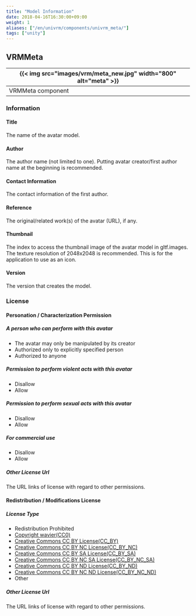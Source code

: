 ```yaml
---
title: "Model Information"
date: 2018-04-16T16:30:00+09:00
weight: 1
aliases: ["/en/univrm/components/univrm_meta/"]
tags: ["unity"]
---
```


## VRMMeta

|{{< img src="images/vrm/meta_new.jpg" width="800" alt="meta" >}}|
|-----|
|VRMMeta component|

### Information
#### Title
The name of the avatar model.

#### Author
The author name (not limited to one). Putting avatar creator/first author name at the beginning is recommended.

#### Contact Information
The contact information of the first author.

#### Reference
The original/related work(s) of the avatar (URL), if any.

#### Thumbnail
The index to access the thumbnail image of the avatar model in gltf.images. The texture resolution of 2048x2048 is recommended. This is for the application to use as an icon.

#### Version
The version that creates the model.

### License
#### Personation / Characterization Permission
##### A person who can perform with this avatar
* The avatar may only be manipulated by its creator
* Authorized only to explicitly specified person
* Authorized to anyone

##### Permission to perform violent acts with this avatar
* Disallow
* Allow

##### Permission to perform sexual acts with this avatar
* Disallow
* Allow

##### For commercial use
* Disallow
* Allow

##### Other License Url
The URL links of license with regard to other permissions.

#### Redistribution / Modifications License
##### License Type
* Redistribution Prohibited
* [Copyright wavier(CC0)](https://creativecommons.org/publicdomain/zero/1.0/deed.ja)
* [Creative Commons CC BY License(CC_BY)](https://creativecommons.org/licenses/by/4.0/deed.ja)
* [Creative Commons CC BY NC License(CC_BY_NC)](https://creativecommons.org/licenses/by-nc/4.0/deed.ja)
* [Creative Commons CC BY SA License(CC_BY_SA)](https://creativecommons.org/licenses/by-sa/4.0/deed.ja)
* [Creative Commons CC BY NC SA License(CC_BY_NC_SA)](https://creativecommons.org/licenses/by-nc-sa/4.0/deed.ja)
* [Creative Commons CC BY ND License(CC_BY_ND)](https://creativecommons.org/licenses/by-nd/4.0/deed.ja)
* [Creative Commons CC BY NC ND License(CC_BY_NC_ND)](https://creativecommons.org/licenses/by-nc-nd/4.0/deed.ja)
* Other

##### Other License Url
The URL links of license with regard to other permissions.
